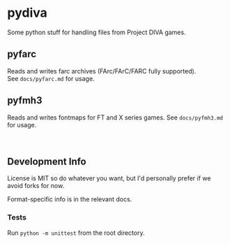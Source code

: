 pydiva
======

Some python stuff for handling files from Project DIVA games.


## pyfarc
Reads and writes farc archives (FArc/FArC/FARC fully supported).  
See `docs/pyfarc.md` for usage.


## pyfmh3
Reads and writes fontmaps for FT and X series games.
See `docs/pyfmh3.md` for usage.

　

## Development Info
License is MIT so do whatever you want, but I'd personally prefer if we avoid forks for now.

Format-specific info is in the relevant docs.

### Tests
Run `python -m unittest` from the root directory.